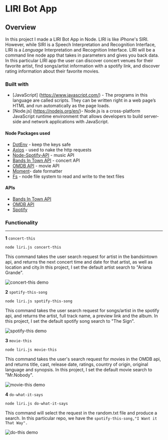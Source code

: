 # LIRI Bot App

## Overview
In this project I made a LIRI Bot App in Node. LIRI is like iPhone's SIRI. However, while SIRI is a Speech Interpretation and Recognition Interface, LIRI is a _Language_ Interpretation and Recognition Interface. LIRI will be a command line node app that takes in parameters and gives you back data. In this particular LIRI app the user can discover concert venues for their favorite artist, find songs/artist information with a spotify link, and discover rating information about their favorite movies. 

### Built with

- [JavaScript] (https://www.javascript.com/) - The programs in this language are called scripts. They can be written right in a web page’s HTML and run automatically as the page loads.
- [Node.js] (https://nodejs.org/en/)- Node.js is a cross-platform JavaScript runtime environment that allows developers to build server-side and network applications with JavaScript.

#### Node Packages used
- [DotEnv](https://www.npmjs.com/package/dotenv) - keep the keys safe
- [Axios](https://www.npmjs.com/package/axios) - used to nake the http requests
- [Node-Spotify-API](https://www.npmjs.com/package/node-spotify-api) - music API
- [Bands In Town API](http://www.artists.bandsintown.com/bandsintown-api) - concert API
- [OMDB API](http://www.omdbapi.com)  - movie API
- [Moment](https://www.npmjs.com/package/moment)- date formatter
- [Fs](https://www.npmjs.com/package/fs) - node file system to read and write to the text files

#### APIs
- [Bands In Town API](http://www.artists.bandsintown.com/bandsintown-api)
- [OMDB API](http://www.omdbapi.com)
- [Spotify](https://developer.spotify.com/documentation/web-api/)

### Functionality
--- 
**1**   `concert-this` 
        
    node liri.js concert-this
        
This command takes the user search request for artist in the bandsintown api, and returns the next concert time and date for that artist, as well as location and city.In this project, I set the default artist search to "Ariana Grande".

![concert-this demo](./screenshots/concert.gif)

**2**   `spotify-this-song` 
        
    node liri.js spotify-this-song

This command takes the user search request for songs/artist in the spotify api, and returns the artist, full track name, a preview link and the album. In this project, I set the default spotify song search to "The Sign".

![spotify-this demo](./screenshots/spotify.gif)

**3**   `movie-this` 
        
    node liri.js movie-this

This command takes the user's search request for movies in the OMDB api, and returns title, cast, release date, ratings, country of origin, original language and synopsis. In this project, I set the default movie search to "Mr.Nobody".

![movie-this demo](./screenshots/movie.gif)


**4**    `do-what-it-says` 
        
    node liri.js do-what-it-says

This command will select the request in the random.txt file and produce a search. In this particular repo, we have the `spotify-this-song,"I Want it That Way". `

![do-this demo](./screenshots/read.gif)



